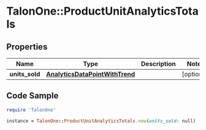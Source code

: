 # TalonOne::ProductUnitAnalyticsTotals

## Properties

Name | Type | Description | Notes
------------ | ------------- | ------------- | -------------
**units_sold** | [**AnalyticsDataPointWithTrend**](AnalyticsDataPointWithTrend.md) |  | [optional] 

## Code Sample

```ruby
require 'TalonOne'

instance = TalonOne::ProductUnitAnalyticsTotals.new(units_sold: null)
```


